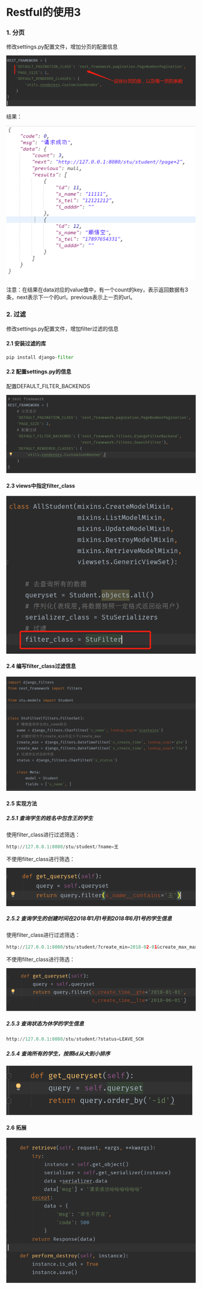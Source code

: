 
# Restful的使用3


### 1. 分页

修改settings.py配置文件，增加分页的配置信息

![图](./images/django_rest_page.png)

结果：

![图](images/django_rest_render.png)

注意：在结果在data对应的value值中，有一个count的key，表示返回数据有3条，next表示下一个的url，previous表示上一页的url。


### 2. 过滤

修改settings.py配置文件，增加filter过滤的信息

#### 2.1 安装过滤的库

```python
pip install django-filter
```

#### 2.2 配置settings.py的信息

配置DEFAULT_FILTER_BACKENDS

![图](./images/django_rest_filter.png)


#### 2.3 views中指定filter_class

![图](./images/django_rest_view_filters.png)

#### 2.4 编写filter_class过滤信息


![图](./images/django_rest_filters_class.png)


#### 2.5 实现方法

##### 2.5.1 查询学生的姓名中包含王的学生

使用filter_class进行过滤筛选：

```python
http://127.0.0.1:8080/stu/student/?name=王
```

不使用filter_class进行筛选：

![图](./images/django_rest_queryset_filter_contains.png)


##### 2.5.2 查询学生的创建时间在2018年1月1号到2018年6月1号的学生信息

使用filter_class进行过滤筛选：

```python
http://127.0.0.1:8080/stu/student/?create_min=2018-02-01&create_max_max=2018-0-01
```

不使用filter_class进行筛选：

![图](./images/django_rest_queryset_filter_times.png)

##### 2.5.3 查询状态为休学的学生信息

```python
http://127.0.0.1:8080/stu/student/?status=LEAVE_SCH
```

##### 2.5.4 查询所有的学生，按照id从大到小排序

![图](./images/django_rest_query_order.png)

#### 2.6 拓展

![图](./images/restframework_retrive_delete.png)


